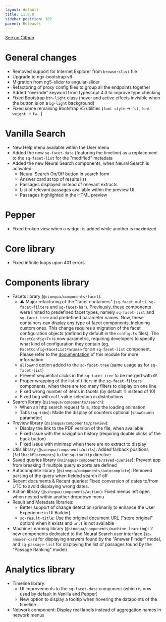 ```yaml
---
layout: default
title: 11.8.0
sidebar_position: 102
parent: Releases
---
```


[See on Github](https://github.com/sinequa/sba-angular/releases/tag/11.8.0)

# General changes

- Removed support for Internet Explorer from `browserslist` file
- Upgrade to ngx-bootstrap v8
- Migration from ng5-slider to angular-slider
- Refactoring of proxy config files to group all the endpoints together
- Added "override" keyword from typescript 4.3 to improve type checking
- Fixed Bootstrap `btn-light` class (hover and active effects invisible when the button is on a `bg-light` background)
- Fixed some remaining Bootstrap v5 utilities (`font-style` -> `fst`, `font-weight` -> `fw`...)

# Vanilla Search

- New Help menu available within the User menu
- Added the new `sq-facet-date` (featuring the timeline) as a replacement to the `sq-facet-list` for the "modified" metadata
- Added the new Neural Search components, when Neural Search is activated:
    - Neural Search On/Off button in search form
    - Answer card at top of results list
    - Passages displayed instead of relevant extracts
    - List of relevant passages available within the preview UI
    - Passages highlighted in the HTML preview

# Pepper

- Fixed broken view when a widget is added while another is maximized

# Core library

- Fixed infinite loops upon 401 errors

# Components library

- Facets library (`@sinequa/components/facet`):
   - ⚠️ Major refactoring of the "facet containers" (`sq-facet-multi`, `sq-facet-filters` and `sq-facet-bar`). Previously, these components were limited to predefined facet types, namely `sq-facet-list` and `sq-facet-tree` and predefined parameter names. Now, these containers can display any type of facet components, including custom ones. This change requires a migration of the facet configuration objects (defined by default in the `config.ts` files): The `FacetConfig<T>` is now parametric, requiring developers to specify what kind of configuration they contain (eg. `FacetConfig<FacetListParams>` for an `sq-facet-list` component. Please refer to the [documentation](https://sinequa.github.io/sba-angular/modules/components/facet.html) of this module for more information.
   - `allowAnd` option added to the `sq-facet-tree` (same usage as for `sq-facet-list`)
   - Prevent sequential clicks in the `sq-facet-tree` to be merged with `OR`
   - Proper wrapping of the list of filters in the `sq-facet-filters` components, when there are too many filters to display on one line.
   - Fixed wrong number of items in facets (by default 11 instead of 10)
   - Fixed bug with `null` value selection in distributions
- Search library (`@sinequa/components/search`):
   - When an http search request fails, stop the loading animation
   - Tabs (`sq-tabs`): Made the display of counters optional (`showCounts` parameter)
- Preview library (`@sinequa/components/preview`):
   - Display the link to the PDF version of the file, when available
   - Fixed issue with the navigation history (requiring double clicks of the back button)
   - FIxed issue with minimap when there are no extract to display
- Utils library (`@sinequa/components/utils`): Added fallback positions (`fallbackPlacements`) to the `sq-tooltip` directive
- Saved queries library  (`@sinequa/components/saved-queries`): Prevent app from breaking if multiple query exports are defined
- Autocomplete library  (`@sinequa/components/autocomplete`): Removed parsing of the query when fielded search if off
- Recent documents & Recent queries: Fixed conversion of dates to/from UTC to avoid displaying wrong dates.
- Action library  (`@sinequa/components/action`): Fixed menus left open when nested within another dropdown menu
- Result and Metadata libraries:
    - Better support of change detection (primarily to enhance the User Experience in UI Builder)
    - `sq-result-title`: Use the original document URL ("store original" option) when it exists and `url1` is not available
- Machine Learning library (`@sinequa/components/machine-learning`): 2 new components dedicated to the Neural Search user interface (`sq-answer-card` for displaying answers found by the "Answer Finder" model, and `sq-passage-list` for displaying the list of passages found by the "Passage Ranking" model)

# Analytics library

- Timeline library:
    - UI improvements to the `sq-facet-date` component (which is now used by default in Vanilla and Pepper)
    - New option to display a tooltip when hovering the datapoints of the timeline
- Network component: Display real labels instead of aggregation names in network menus
